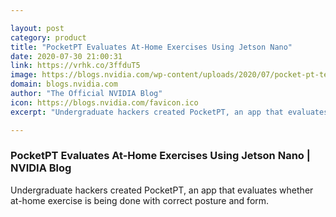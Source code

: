 ```yaml
---

layout: post
category: product
title: "PocketPT Evaluates At-Home Exercises Using Jetson Nano"
date: 2020-07-30 21:00:31
link: https://vrhk.co/3ffduT5
image: https://blogs.nvidia.com/wp-content/uploads/2020/07/pocket-pt-team.jpg
domain: blogs.nvidia.com
author: "The Official NVIDIA Blog"
icon: https://blogs.nvidia.com/favicon.ico
excerpt: "Undergraduate hackers created PocketPT, an app that evaluates whether at-home exercise is being done with correct posture and form."

---
```


### PocketPT Evaluates At-Home Exercises Using Jetson Nano | NVIDIA Blog

Undergraduate hackers created PocketPT, an app that evaluates whether at-home exercise is being done with correct posture and form.